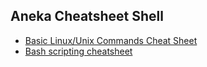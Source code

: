 ## Aneka Cheatsheet Shell
- [Basic Linux/Unix Commands Cheat Sheet](https://sysaix.com/basic-linux-unix-commands-cheat-sheet)
- [Bash scripting cheatsheet](https://devhints.io/bash)
